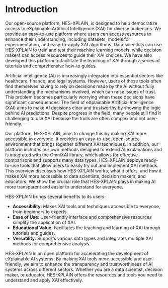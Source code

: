 # Introduction

Our open-source platform, HES-XPLAIN, is designed to help democratize access to eXplainable Artificial Intelligence (XAI) for diverse audiences. We provide an easy-to-use platform 
where users can access resources to enhance their understanding, including datasets, models for experimentation, and easy-to-apply XAI algorithms. Data scientists can use 
HES-XPLAIN to train and test their machine learning models, while decision makers can access resources to guide their XAI choices. We have also developed this platform to 
facilitate the teaching of XAI through a series of tutorials and comprehensive how-to guides.

Artificial intelligence (AI) is increasingly integrated into essential sectors like healthcare, finance, and legal systems. However, users of these tools often find themselves 
having to rely on decisions made by the AI without fully understanding the mechanisms involved, which can raise issues of trust. This problem becomes particularly worrying when 
these decisions have significant consequences. The field of eXplainable Artificial Intelligence (XAI) aims to make AI decisions clear and trustworthy by showing the logic behind AI 
predictions. Despite progress in the field, many people still find it challenging to use XAI because the tools are often complex and not user-friendly.

Our platform, HES-XPLAIN, aims to change this by making XAI more accessible to everyone. It provides an easy-to-use, open-source environment that brings together different XAI 
techniques. In addition, our platform includes our own methods designed to extend AI explanations and is integrated with the OmniXAI library, which allows for effective comparisons 
and supports many data types. HES-XPLAIN deploys ready-to-use tools that allow users to easily try out and implement XAI methods. This overview discusses how HES-XPLAIN works, what 
it offers, and how it makes XAI more accessible to data scientists, decision makers, and educators. We show the crucial role that HES-XPLAIN plays in making AI more transparent and 
easier to understand for everyone.


HES-XPLAIN brings several benefits to its users:

- **Accessibility**: Makes XAI tools and techniques accessible to everyone, from beginners to experts.
- **Ease of Use**: User-friendly interface and comprehensive resources simplify the application of XAI.
- **Educational Value**: Facilitates the teaching and learning of XAI through tutorials and guides.
- **Versatility**: Supports various data types and integrates multiple XAI methods for comprehensive analysis.


HES-XPLAIN is an open platform for accelerating the development of eXplainable AI systems. By making XAI tools more accessible and user-friendly, we aim to enhance the transparency 
and trustworthiness of AI systems across different sectors. Whether you are a data scientist, decision maker, or educator, HES-XPLAIN offers the resources and tools you need to 
understand and apply XAI effectively.


